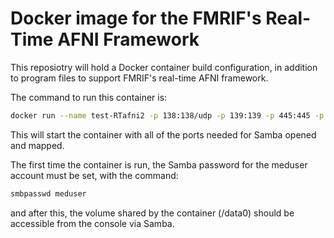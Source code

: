 
# Docker image for the FMRIF's Real-Time AFNI Framework

This reposiotry will hold a Docker container build configuration, in
addition to program files to support FMRIF's real-time AFNI framework.

The command to run this container is:

   ```bash
   docker run --name test-RTafni2 -p 138:138/udp -p 139:139 -p 445:445 -p 445:445/udp -v /data0/:/data0 -it dockerAcctName/containerName:version
   ```

This will start the container with all of the ports needed for Samba
opened and mapped.

The first time the container is run, the Samba password for the meduser
account must be set, with the command:

   ```bash
   smbpasswd meduser
   ```

and after this, the volume shared by the container (/data0) should be
accessible from the console via Samba.

